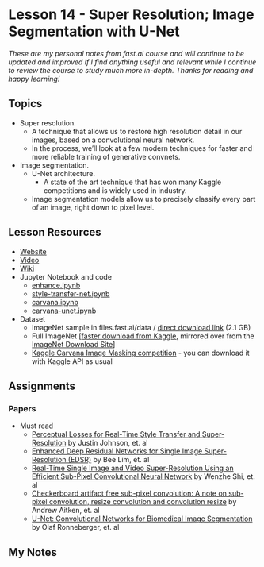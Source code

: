 # Lesson 14 - Super Resolution; Image Segmentation with U-Net

_These are my personal notes from fast.ai course and will continue to be updated and improved if I find anything useful and relevant while I continue to review the course to study much more in-depth. Thanks for reading and happy learning!_

## Topics

* Super resolution.
  * A technique that allows us to restore high resolution detail in our images, based on a convolutional neural network.
  * In the process, we’ll look at a few modern techniques for faster and more reliable training of generative convnets.
* Image segmentation.
  * U-Net architecture.
    * A state of the art technique that has won many Kaggle competitions and is widely used in industry.
  * Image segmentation models allow us to precisely classify every part of an image, right down to pixel level.

## Lesson Resources

* [Website](http://course.fast.ai/lessons/lesson14.html)
* [Video](https://youtu.be/nG3tT31nPmQ)
* [Wiki](http://forums.fast.ai/t/part-2-lesson-14-wiki)
* Jupyter Notebook and code
  * [enhance.ipynb](https://nbviewer.jupyter.org/github/fastai/fastai/blob/master/courses/dl2/enhance.ipynb)
  * [style-transfer-net.ipynb](https://nbviewer.jupyter.org/github/fastai/fastai/blob/master/courses/dl2/style-transfer-net.ipynb)
  * [carvana.ipynb](https://nbviewer.jupyter.org/github/fastai/fastai/blob/master/courses/dl2/carvana.ipynb)
  * [carvana-unet.ipynb](https://nbviewer.jupyter.org/github/fastai/fastai/blob/master/courses/dl2/carvana-unet.ipynb)
* Dataset
  * ImageNet sample in files.fast.ai/data / [direct download link](http://files.fast.ai/data/imagenet-sample-train.tar.gz) (2.1 GB)
  * Full ImageNet [[faster download from Kaggle](https://www.kaggle.com/c/imagenet-object-localization-challenge/data), mirrored over from the [ImageNet Download Site](http://www.image-net.org/download-imageurls)]
  * [Kaggle Carvana Image Masking competition](https://www.kaggle.com/c/carvana-image-masking-challenge/data) - you can download it with Kaggle API as usual

## Assignments

### Papers

* Must read
  * [Perceptual Losses for Real-Time Style Transfer and Super-Resolution](https://arxiv.org/abs/1603.08155) by Justin Johnson, et. al
  * [Enhanced Deep Residual Networks for Single Image Super-Resolution (EDSR)](https://arxiv.org/abs/1707.02921) by Bee Lim, et. al
  * [Real-Time Single Image and Video Super-Resolution Using an Efficient Sub-Pixel Convolutional Neural Network](https://arxiv.org/abs/1609.05158) by Wenzhe Shi, et. al
  * [Checkerboard artifact free sub-pixel convolution: A note on sub-pixel convolution, resize convolution and convolution resize](https://arxiv.org/abs/1707.02937) by Andrew Aitken, et. al
  * [U-Net: Convolutional Networks for Biomedical Image Segmentation](https://arxiv.org/abs/1505.04597) by Olaf Ronneberger, et. al

## My Notes